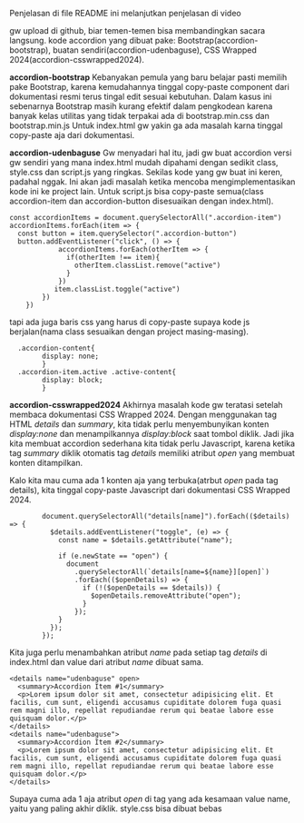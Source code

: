 Penjelasan di file README ini melanjutkan penjelasan di video

gw upload di github, biar temen-temen bisa membandingkan sacara langsung. kode accordion yang dibuat pake:
Bootstrap(accordion-bootstrap),
buatan sendiri(accordion-udenbaguse),
CSS Wrapped 2024(accordion-csswrapped2024).

**accordion-bootstrap**
Kebanyakan pemula yang baru belajar pasti memilih pake Bootstrap, karena kemudahannya tinggal copy-paste component dari dokumentasi resmi terus tingal edit sesuai kebutuhan.
Dalam kasus ini sebenarnya Bootstrap masih kurang efektif dalam pengkodean karena banyak kelas utilitas yang tidak terpakai ada di bootstrap.min.css dan bootstrap.min.js
Untuk index.html gw yakin ga ada masalah karna tinggal copy-paste aja dari dokumentasi.

**accordion-udenbaguse**
Gw menyadari hal itu, jadi gw buat accordion versi gw sendiri yang mana index.html mudah dipahami dengan sedikit class, style.css dan script.js yang ringkas.
Sekilas kode yang gw buat ini keren, padahal nggak.
Ini akan jadi masalah ketika mencoba mengimplementasikan kode ini ke project lain.
Untuk script.js bisa copy-paste semua(class accordion-item dan accordion-button disesuaikan dengan index.html).
            
    const accordionItems = document.querySelectorAll(".accordion-item")
    accordionItems.forEach(item => {
      const button = item.querySelector(".accordion-button")
      button.addEventListener("click", () => {
                accordionItems.forEach(otherItem => {
                  if(otherItem !== item){
                    otherItem.classList.remove("active")
                  }
                })
               item.classList.toggle("active")
            })
        })
             
tapi ada juga baris css yang harus di copy-paste supaya kode js berjalan(nama class sesuaikan dengan project masing-masing).

      .accordion-content{
            display: none;
            }
      .accordion-item.active .active-content{
            display: block;
            }
            
**accordion-csswrapped2024**
Akhirnya masalah kode gw teratasi setelah membaca dokumentasi CSS Wrapped 2024.
Dengan menggunakan tag HTML _details_ dan _summary_, kita tidak perlu menyembunyikan konten _display:none_ dan menampilkannya _display:block_ saat tombol diklik.
Jadi jika kita membuat accordion sederhana kita tidak perlu Javascript, karena ketika tag _summary_ diklik otomatis tag _details_ memiliki atribut _open_ yang  membuat konten ditampilkan.

Kalo kita mau cuma ada 1 konten aja yang terbuka(atrbut _open_ pada tag details), kita tinggal copy-paste Javascript dari dokumentasi CSS Wrapped 2024.

            document.querySelectorAll("details[name]").forEach(($details) => {
              $details.addEventListener("toggle", (e) => {
                const name = $details.getAttribute("name");

                if (e.newState == "open") {
                  document
                    .querySelectorAll(`details[name=${name}][open]`)
                    .forEach(($openDetails) => {
                      if (!($openDetails == $details)) {
                        $openDetails.removeAttribute("open");
                      }
                    });
                }
              });
            });

Kita juga perlu menambahkan  atribut _name_ pada setiap tag _details_ di index.html dan value dari atribut _name_ dibuat sama.

    <details name="udenbaguse" open>
      <summary>Accordion Item #1</summary>
      <p>Lorem ipsum dolor sit amet, consectetur adipisicing elit. Et facilis, cum sunt, eligendi accusamus cupiditate dolorem fuga quasi rem magni illo, repellat repudiandae rerum qui beatae labore esse quisquam dolor.</p>
    </details>
    <details name="udenbaguse">
      <summary>Accordion Item #2</summary>
      <p>Lorem ipsum dolor sit amet, consectetur adipisicing elit. Et facilis, cum sunt, eligendi accusamus cupiditate dolorem fuga quasi rem magni illo, repellat repudiandae rerum qui beatae labore esse quisquam dolor.</p>
    </details>

  Supaya cuma ada 1 aja atribut _open_ di tag yang ada kesamaan value name, yaitu yang paling akhir diklik. 
  style.css bisa dibuat bebas 

